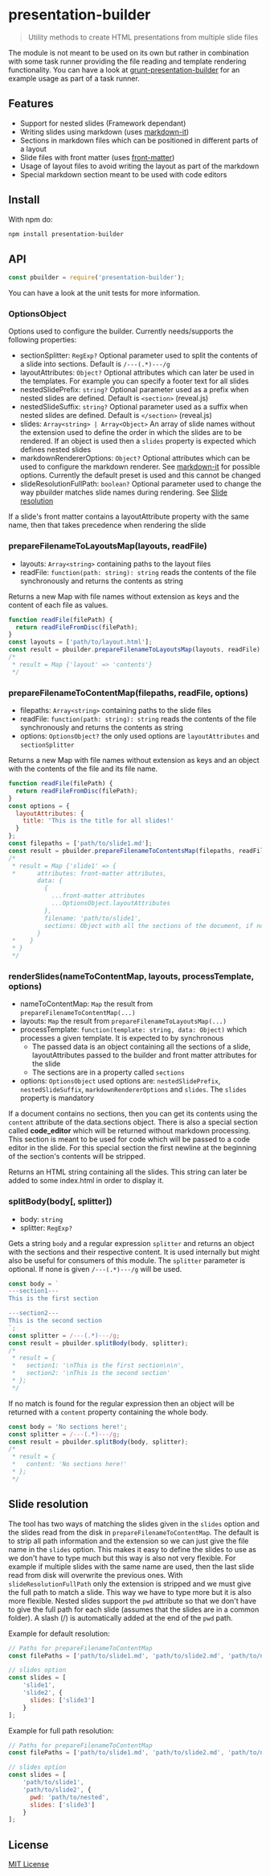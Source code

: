 # presentation-builder

> Utility methods to create HTML presentations from multiple slide files

The module is not meant to be used on its own but rather in combination with some task runner providing the file reading and template rendering functionality.
You can have a look at [grunt-presentation-builder](https://github.com/nponiros/grunt_presentation_builder) for an example usage as part of a task runner.

## Features

* Support for nested slides (Framework dependant)
* Writing slides using markdown (uses [markdown-it](https://www.npmjs.com/package/markdown-it))
* Sections in markdown files which can be positioned in different parts of a layout
* Slide files with front matter (uses [front-matter](https://www.npmjs.com/package/front-matter))
* Usage of layout files to avoid writing the layout as part of the markdown
* Special markdown section meant to be used with code editors

## Install

With npm do:

```bash
npm install presentation-builder
```

## API

```js
const pbuilder = require('presentation-builder');
```

You can have a look at the unit tests for more information.

### OptionsObject

Options used to configure the builder. Currently needs/supports the following properties:

* sectionSplitter: `RegExp?` Optional parameter used to split the contents of a slide into sections. Default is `/---(.*)---/g`
* layoutAttributes: `Object?` Optional attributes which can later be used in the templates. For example you can specify a footer text for all slides
* nestedSlidePrefix: `string?` Optional parameter used as a prefix when nested slides are defined. Default is `<section>` (reveal.js)
* nestedSlideSuffix: `string?` Optional parameter used as a suffix when nested slides are defined. Default is `</section>` (reveal.js)
* slides: `Array<string> | Array<Object>` An array of slide names without the extension used to define the order in which the slides are to be rendered. If an object is used then a `slides` property is expected which defines nested slides
* markdownRendererOptions: `Object?` Optional attributes which can be used to configure the markdown renderer. See [markdown-it](https://github.com/markdown-it/markdown-it#init-with-presets-and-options) for possible options. Currently the default preset is used and this cannot be changed 
* slideResolutionFullPath: `boolean?` Optional parameter used to change the way pbuilder matches slide names during rendering. See [Slide resolution](#slide-resolution)

If a slide's front matter contains a layoutAttribute property with the same name, then that takes precedence when rendering the slide

### prepareFilenameToLayoutsMap(layouts, readFile)

* layouts: `Array<string>` containing paths to the layout files
* readFile: `function(path: string): string` reads the contents of the file synchronously and returns the contents as string

Returns a new Map with file names without extension as keys and the content of each file as values.

```js
function readFile(filePath) {
  return readFileFromDisc(filePath);
}
const layouts = ['path/to/layout.html'];
const result = pbuilder.prepareFilenameToLayoutsMap(layouts, readFile);
/*
 * result = Map {'layout' => 'contents'}
 */
```

### prepareFilenameToContentMap(filepaths, readFile, options)

* filepaths: `Array<string>` containing paths to the slide files
* readFile: `function(path: string): string` reads the contents of the file synchronously and returns the contents as string
* options: `OptionsObject?` the only used options are `layoutAttributes` and `sectionSplitter`

Returns a new Map with file names without extension as keys and an object with the contents of the file and its file name.

```js
function readFile(filePath) {
  return readFileFromDisc(filePath);
}
const options = {
  layoutAttributes: {
    title: 'This is the title for all slides!'
  }
};
const filepaths = ['path/to/slide1.md'];
const result = pbuilder.prepareFilenameToContentsMap(filepaths, readFile, options);
/*
 * result = Map {'slide1' => {
 *      attributes: front-matter attributes,
        data: {
          {
            ...front-matter attributes
            ...OptionsObject.layoutAttributes
          },
          filename: 'path/to/slide1',
          sections: Object with all the sections of the document, if no sections are found then it contains a content property (not markdown processed yet)
        }
 *    }
 * }
 */
```

### renderSlides(nameToContentMap, layouts, processTemplate, options)

* nameToContentMap: `Map` the result from `prepareFilenameToContentMap(...)`
* layouts: `Map` the result from `prepareFilenameToLayoutsMap(...)`
* processTemplate: `function(template: string, data: Object)` which processes a given template. It is expected to by synchronous
  * The passed data is an object containing all the sections of a slide, layoutAttributes passed to the builder and front matter attributes for the slide
  * The sections are in a property called `sections`
* options: `OptionsObject` used options are: `nestedSlidePrefix`, `nestedSlideSuffix`, `markdownRendererOptions` and `slides`. The `slides` property is mandatory

If a document contains no sections, then you can get its contents using the `content` attribute of the data.sections object.
There is also a special section called **code_editor** which will be returned without markdown processing. This section is meant to be used for code which will be passed to a code editor in the slide. For this special section the first newline at the beginning of the section's contents will be stripped.

Returns an HTML string containing all the slides. This string can later be added to some index.html in order to display it.

### splitBody(body[, splitter])

* body: `string`
* splitter: `RegExp?`

Gets a string `body` and a regular expression `splitter` and returns an object with the sections and their respective content. It is used internally but might also be useful for consumers of this module.
The `splitter` parameter is optional. If none is given `/---(.*)---/g` will be used.

```js
const body = `
---section1---
This is the first section

---section2---
This is the second section
`;
const splitter = /---(.*)---/g;
const result = pbuilder.splitBody(body, splitter);
/*
 * result = {
 *   section1: '\nThis is the first section\n\n',
 *   section2: '\nThis is the second section'
 * };
 */
```

If no match is found for the regular expression then an object will be returned with a `content` property containing the whole body.

```js
const body = 'No sections here!';
const splitter = /---(.*)---/g;
const result = pbuilder.splitBody(body, splitter);
/*
 * result = {
 *   content: 'No sections here!'
 * };
 */
```

## Slide resolution

The tool has two ways of matching the slides given in the `slides` option and the slides read from the disk in `prepareFilenameToContentMap`. The default is to strip all path information and the extension so we can just give the file name in the `slides` option. This makes it easy to define the slides to use as we don't have to type much but this way is also not very flexible. For example if multiple slides with the same name are used, then the last slide read from disk will overwrite the previous ones. With `slideResolutionFullPath` only the extension is stripped and we must give the full path to match a slide. This way we have to type more but it is also more flexible. Nested slides support the `pwd` attribute so that we don't have to give the full path for each slide (assumes that the slides are in a common folder). A slash (/) is automatically added at the end of the `pwd` path.

Example for default resolution:
```js
// Paths for prepareFilenameToContentMap
const filePaths = ['path/to/slide1.md', 'path/to/slide2.md', 'path/to/nested/slide3.md'];

// slides option
const slides = [
    'slide1',
    'slide2', {
      slides: ['slide3']
    }
];
```

Example for full path resolution:
```js
// Paths for prepareFilenameToContentMap
const filePaths = ['path/to/slide1.md', 'path/to/slide2.md', 'path/to/nested/slide3.md'];

// slides option
const slides = [
    'path/to/slide1',
    'path/to/slide2', {
      pwd: 'path/to/nested',
      slides: ['slide3']
    }
];
```

## License

[MIT License](./LICENSE)

